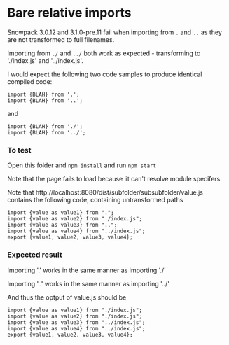 # Bare relative imports

Snowpack 3.0.12 and 3.1.0-pre.11 fail when importing from `.` and `..` as they are not transformed to full filenames.

Importing from `./` and `../` both work as expected - transforming to './index.js' and '../index.js'.

I would expect the following two code samples to produce identical compiled code:

```
import {BLAH} from '.';
import {BLAH} from '..';
```

and 

```
import {BLAH} from './';
import {BLAH} from '../';
```


### To test

Open this folder and `npm install` and run `npm start`

Note that the page fails to load because iit can't resolve module specifers.

Note that http://localhost:8080/dist/subfolder/subsubfolder/value.js contains the following code, containing untransformed paths

```
import {value as value1} from ".";
import {value as value2} from "./index.js";
import {value as value3} from "..";
import {value as value4} from "../index.js";
export {value1, value2, value3, value4};
```

### Expected result

Importing '.' works in the same manner as importing './'

Importing '..' works in the same manner as importing '../'

And thus the optput of value.js should be

```
import {value as value1} from "./index.js";
import {value as value2} from "./index.js";
import {value as value3} from "../index.js";
import {value as value4} from "../index.js";
export {value1, value2, value3, value4};
```

